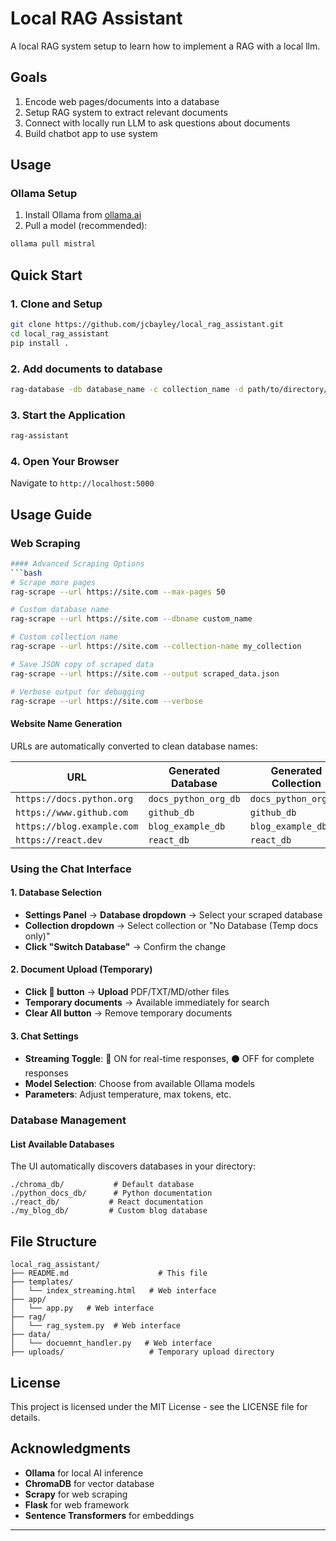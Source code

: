 # Local RAG Assistant

A local RAG system setup to learn how to implement a RAG with a local llm. 

## Goals
1. Encode web pages/documents into a database
2. Setup RAG system to extract relevant documents
3. Connect with locally run LLM to ask questions about documents
3. Build chatbot app to use system

## Usage

### Ollama Setup
1. Install Ollama from [ollama.ai](https://ollama.ai)
2. Pull a model (recommended):
```bash
ollama pull mistral
```

## Quick Start

### 1. Clone and Setup
```bash
git clone https://github.com/jcbayley/local_rag_assistant.git
cd local_rag_assistant
pip install . 
```

### 2. Add documents to database
```bash
rag-database -db database_name -c collection_name -d path/to/directory/of/documents -f path/to/specific/file
```

### 3. Start the Application
```bash
rag-assistant
```

### 4. Open Your Browser
Navigate to `http://localhost:5000`

## Usage Guide

### Web Scraping

```bash
#### Advanced Scraping Options
```bash
# Scrape more pages
rag-scrape --url https://site.com --max-pages 50

# Custom database name
rag-scrape --url https://site.com --dbname custom_name

# Custom collection name  
rag-scrape --url https://site.com --collection-name my_collection

# Save JSON copy of scraped data
rag-scrape --url https://site.com --output scraped_data.json

# Verbose output for debugging
rag-scrape --url https://site.com --verbose
```

#### Website Name Generation
URLs are automatically converted to clean database names:

| URL | Generated Database | Generated Collection |
|-----|-------------------|---------------------|
| `https://docs.python.org` | `docs_python_org_db` | `docs_python_org_db` |
| `https://www.github.com` | `github_db` | `github_db` |
| `https://blog.example.com` | `blog_example_db` | `blog_example_db` |
| `https://react.dev` | `react_db` | `react_db` |

### Using the Chat Interface

#### 1. Database Selection
- **Settings Panel** → **Database dropdown** → Select your scraped database
- **Collection dropdown** → Select collection or "No Database (Temp docs only)"
- **Click "Switch Database"** → Confirm the change

#### 2. Document Upload (Temporary)
- **Click 📄 button** → **Upload** PDF/TXT/MD/other files
- **Temporary documents** → Available immediately for search
- **Clear All button** → Remove temporary documents

#### 3. Chat Settings
- **Streaming Toggle**: 🔴 ON for real-time responses, ⚫ OFF for complete responses
- **Model Selection**: Choose from available Ollama models
- **Parameters**: Adjust temperature, max tokens, etc.

### Database Management

#### List Available Databases
The UI automatically discovers databases in your directory:
```
./chroma_db/           # Default database
./python_docs_db/      # Python documentation  
./react_db/           # React documentation
./my_blog_db/         # Custom blog database
```


## File Structure

```
local_rag_assistant/
├── README.md                    # This file
├── templates/
│   └── index_streaming.html   # Web interface
├── app/
│   └── app.py   # Web interface
├── rag/
│   └── rag_system.py  # Web interface
├── data/
│   └── docuemnt_handler.py   # Web interface
├── uploads/                   # Temporary upload directory
```


## License

This project is licensed under the MIT License - see the LICENSE file for details.

## Acknowledgments

- **Ollama** for local AI inference
- **ChromaDB** for vector database
- **Scrapy** for web scraping
- **Flask** for web framework
- **Sentence Transformers** for embeddings

---
